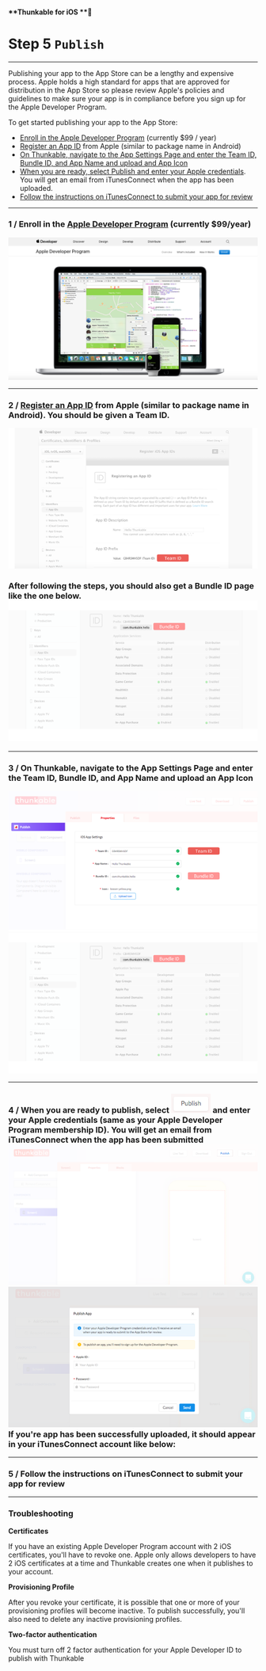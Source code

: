 #### **Thunkable for iOS **

# Step 5 `Publish`

---

Publishing your app to the App Store can be a lengthy and expensive process.  Apple holds a high standard for apps that are approved for distribution in the App Store so please review Apple's policies and guidelines to make sure your app is in compliance before you sign up for the Apple Developer Program.

To get started publishing your app to the App Store:

* [Enroll in the Apple Developer Program](#1--enroll-in-the-apple-developer-program-currently-99year) \(currently $99 / year\)
* [Register an App ID](#2--register-an-app-id-from-apple-similar-to-package-name-in-android-you-should-be-given-a-team-id) from Apple \(similar to package name in Android\)
* [On Thunkable, navigate to the App Settings Page and enter the Team ID, Bundle ID, and App Name and upload and App Icon](#3--on-thunkable-navigate-to-the-app-settings-page-and-enter-the-team-id-bundle-id-and-app-name-and-upload-and-app-icon) 
* [When you are ready, select Publish and enter your Apple credentials](#4--when-you-are-ready-to-publish-select---and-enter-your-apple-credentials-same-as-your-apple-developer-program-membership-id-you-will-get-an-email-from-itunesconnect-when-the-app-has-been-submitted--if-youre-app-has-been-successfully-uploaded-it-should-appear-in-your-itunesconnect-account-like-below).  You will get an email from iTunesConnect when the app has been uploaded.
* [Follow the instructions on iTunesConnect to submit your app for review](#5--follow-the-instructions-on-itunesconnect-to-submit-your-app-for-review)

---

### 1 / Enroll in the [Apple Developer Program](https://developer.apple.com/programs/) \(currently $99/year\)

![](/assets/publish-ios-fig-1.png)

---

### 2 / [Register an App ID](https://developer.apple.com/account/ios/identifier/bundle/create) from Apple \(similar to package name in Android\). You should be given a Team ID.

![](/assets/publish-ios-fig-4.png)

### After following the steps, you should also get a Bundle ID page like the one below.![](/assets/publish-ios-fig-5.png)

---

### 3 / On Thunkable, navigate to the App Settings Page and enter the Team ID, Bundle ID, and App Name and upload an App Icon

![](/assets/publish-ios-fig-6.png)![](/assets/publish-ios-fig-5.png)

---

### 4 / When you are ready to publish, select ![](/assets/publish-ios.png) and enter your Apple credentials \(same as your Apple Developer Program membership ID\). You will get an email from iTunesConnect when the app has been submitted![](/assets/publish-ios-fig-2.png)![](/assets/publish-ios-fig-3.png)If you're app has been successfully uploaded, it should appear in your iTunesConnect account like below:

---

### 5 / Follow the instructions on iTunesConnect to submit your app for review

---

### Troubleshooting

**Certificates**

If you have an existing Apple Developer Program account with 2 iOS certificates, you'll have to revoke one. Apple only allows developers to have 2 iOS certificates at a time and Thunkable creates one when it publishes to your account.

**Provisioning Profile**

After you revoke your certificate, it is possible that one or more of your provisioning profiles will become inactive.  To publish successfully, you'll also need to delete any inactive provisioning profiles. 

**Two-factor authentication**

You must turn off 2 factor authentication for your Apple Developer ID to publish with Thunkable

